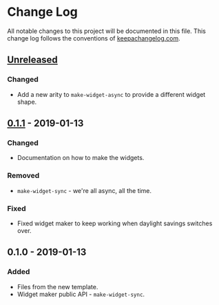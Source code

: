 # Change Log
All notable changes to this project will be documented in this file. This change log follows the conventions of [keepachangelog.com](http://keepachangelog.com/).

## [Unreleased]
### Changed
- Add a new arity to `make-widget-async` to provide a different widget shape.

## [0.1.1] - 2019-01-13
### Changed
- Documentation on how to make the widgets.

### Removed
- `make-widget-sync` - we're all async, all the time.

### Fixed
- Fixed widget maker to keep working when daylight savings switches over.

## 0.1.0 - 2019-01-13
### Added
- Files from the new template.
- Widget maker public API - `make-widget-sync`.

[Unreleased]: https://github.com/your-name/liberator-mysql-sample/compare/0.1.1...HEAD
[0.1.1]: https://github.com/your-name/liberator-mysql-sample/compare/0.1.0...0.1.1
